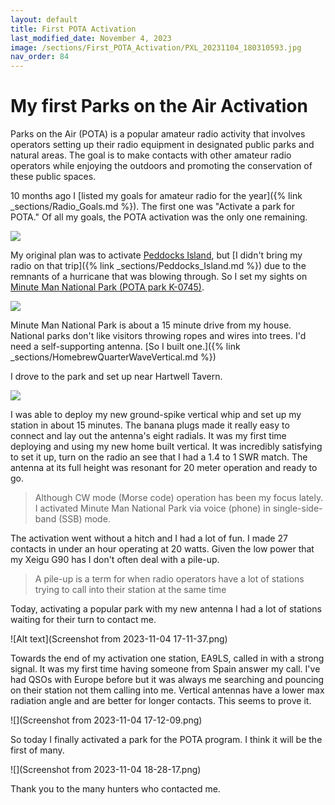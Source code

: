 ```yaml
---
layout: default
title: First POTA Activation
last_modified_date: November 4, 2023
image: /sections/First_POTA_Activation/PXL_20231104_180310593.jpg
nav_order: 84
---
```


# My first Parks on the Air Activation

Parks on the Air (POTA) is a popular amateur radio activity that involves operators setting up their radio equipment in designated public parks and natural areas. The goal is to make contacts with other amateur radio operators while enjoying the outdoors and promoting the conservation of these public spaces.

10 months ago I [listed my goals for amateur radio for the year]({% link _sections/Radio_Goals.md %}). The
first one was "Activate a park for POTA." Of all my goals, the POTA activation was the only one remaining.

![](PXL_20231104_180310593.jpg)

My original plan was to activate [Peddocks Island](https://pota.app/#/park/K-2421), but 
[I didn't bring my radio on that trip]({% link _sections/Peddocks_Island.md %}) due to the remnants of a 
hurricane that was blowing through. So I set my sights on 
[Minute Man National Park (POTA park K-0745)](https://pota.app/#/park/K-0745). 

![](PXL_20231104_180359984.jpg)

Minute Man National Park is about a 15 minute drive from my house. 
National parks don't like visitors throwing ropes and wires into trees.
I'd need a self-supporting antenna. 
[So I built one.]({% link _sections/HomebrewQuarterWaveVertical.md %})

I drove to the park and set up near Hartwell Tavern.

![](PXL_20231104_170321151.jpg)

I was able to deploy my new ground-spike vertical whip and set up my station in about 15 minutes. The banana plugs made
it really easy to connect and lay out the antenna's eight radials. It was my 
first time deploying and using my new home built vertical. It was 
incredibly satisfying to set it up, turn on the radio an see that I had a 1.4 to 1 SWR match. The antenna at its full
height was resonant for 20 meter operation and ready to go.

> Although CW mode (Morse code) operation has been my focus lately. 
> I activated Minute Man National Park via voice (phone) in single-side-band (SSB) mode.

The activation went without a hitch and I had a lot of fun. I made 27 contacts in under an hour operating at 20 watts. 
Given the low power that my Xeigu G90 has I don't often deal with a pile-up.

> A pile-up is a term for when radio operators have a lot of stations trying to call into their station at the same time

Today, activating a popular park with my new antenna I had a lot of stations waiting for their turn to contact me.

![Alt text](Screenshot from 2023-11-04 17-11-37.png)


Towards the end of my activation one station, EA9LS, called in with a strong signal. It was my first time having someone
from Spain answer my call. I've had QSOs with Europe before but it was always me searching and pouncing on their station
not them calling into me. Vertical antennas have a lower max radiation angle and are better for longer contacts. This
seems to prove it.

![](Screenshot from 2023-11-04 17-12-09.png)

So today I finally activated a park for the POTA program. I think it will be the first of many.

![](Screenshot from 2023-11-04 18-28-17.png)

Thank you to the many hunters who contacted me.




